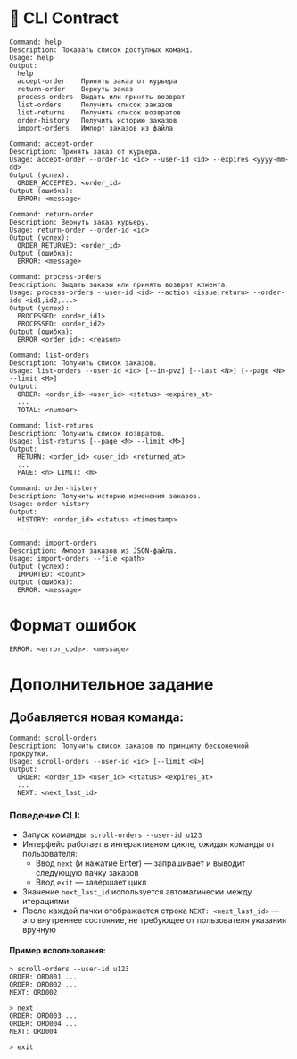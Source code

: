 # 📜 CLI Contract

```
Command: help
Description: Показать список доступных команд.
Usage: help
Output:
  help
  accept-order    Принять заказ от курьера
  return-order    Вернуть заказ
  process-orders  Выдать или принять возврат
  list-orders     Получить список заказов
  list-returns    Получить список возвратов
  order-history   Получить историю заказов
  import-orders   Импорт заказов из файла

Command: accept-order
Description: Принять заказ от курьера.
Usage: accept-order --order-id <id> --user-id <id> --expires <yyyy-mm-dd>
Output (успех):
  ORDER_ACCEPTED: <order_id>
Output (ошибка):
  ERROR: <message>

Command: return-order
Description: Вернуть заказ курьеру.
Usage: return-order --order-id <id>
Output (успех):
  ORDER_RETURNED: <order_id>
Output (ошибка):
  ERROR: <message>

Command: process-orders
Description: Выдать заказы или принять возврат клиента.
Usage: process-orders --user-id <id> --action <issue|return> --order-ids <id1,id2,...>
Output (успех):
  PROCESSED: <order_id1>
  PROCESSED: <order_id2>
Output (ошибка):
  ERROR <order_id>: <reason>

Command: list-orders
Description: Получить список заказов.
Usage: list-orders --user-id <id> [--in-pvz] [--last <N>] [--page <N> --limit <M>]
Output:
  ORDER: <order_id> <user_id> <status> <expires_at>
  ...
  TOTAL: <number>

Command: list-returns
Description: Получить список возвратов.
Usage: list-returns [--page <N> --limit <M>]
Output:
  RETURN: <order_id> <user_id> <returned_at>
  ...
  PAGE: <n> LIMIT: <m>

Command: order-history
Description: Получить историю изменения заказов.
Usage: order-history
Output:
  HISTORY: <order_id> <status> <timestamp>
  ...

Command: import-orders
Description: Импорт заказов из JSON-файла.
Usage: import-orders --file <path>
Output (успех):
  IMPORTED: <count>
Output (ошибка):
  ERROR: <message>
```
# Формат ошибок
```
ERROR: <error_code>: <message>
```

# Дополнительное задание

## Добавляется новая команда:
```
Command: scroll-orders
Description: Получить список заказов по принципу бесконечной прокрутки.
Usage: scroll-orders --user-id <id> [--limit <N>]
Output:
  ORDER: <order_id> <user_id> <status> <expires_at>
  ...
  NEXT: <next_last_id>
```
### Поведение CLI:
- Запуск команды: `scroll-orders --user-id u123`
- Интерфейс работает в интерактивном цикле, ожидая команды от пользователя:
  - Ввод `next` (и нажатие Enter) — запрашивает и выводит следующую пачку заказов
  - Ввод `exit` — завершает цикл
- Значение `next_last_id` используется автоматически между итерациями
- После каждой пачки отображается строка `NEXT: <next_last_id>` — это внутреннее состояние, не требующее от пользователя указания вручную

#### Пример использования:
```
> scroll-orders --user-id u123
ORDER: ORD001 ...
ORDER: ORD002 ...
NEXT: ORD002

> next
ORDER: ORD003 ...
ORDER: ORD004 ...
NEXT: ORD004

> exit
```
